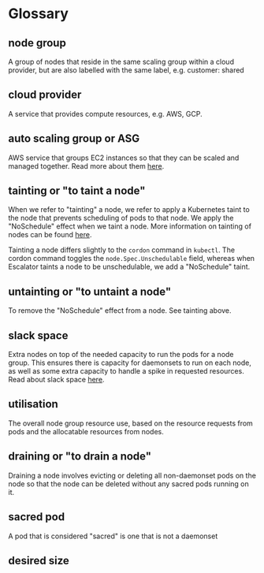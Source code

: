 # Glossary

## node group

A group of nodes that reside in the same scaling group within a cloud provider, but are also labelled with the same
label, e.g. customer: shared

## cloud provider

A service that provides compute resources, e.g. AWS, GCP.

## auto scaling group or ASG

AWS service that groups EC2 instances so that they can be scaled and managed together. Read more about them 
[here](https://docs.aws.amazon.com/autoscaling/ec2/userguide/AutoScalingGroup.html).

## tainting or "to taint a node"

When we refer to "tainting" a node, we refer to apply a Kubernetes taint to the node that prevents scheduling of pods
to that node. We apply the "NoSchedule" effect when we taint a node. More information on tainting of nodes can be found 
[here](https://kubernetes.io/docs/concepts/configuration/taint-and-toleration/).

Tainting a node differs slightly to the `cordon` command in `kubectl`. The cordon command toggles the 
`node.Spec.Unschedulable` field, whereas when Escalator taints a node to be unschedulable, we add a "NoSchedule" taint.

## untainting or "to untaint a node"

To remove the "NoSchedule" effect from a node. See tainting above.

## slack space

Extra nodes on top of the needed capacity to run the pods for a node group. This ensures there is capacity for 
daemonsets to run on each node, as well as some extra capacity to handle a spike in requested resources. 
Read about slack space [here](./configuration/advanced-configuration.md).

## utilisation

The overall node group resource use, based on the resource requests from pods and the allocatable resources from nodes.

## draining or "to drain a node"

Draining a node involves evicting or deleting all non-daemonset pods on the node so that the node can be deleted
without any sacred pods running on it.

## sacred pod

A pod that is considered "sacred" is one that is not a daemonset

## desired size


